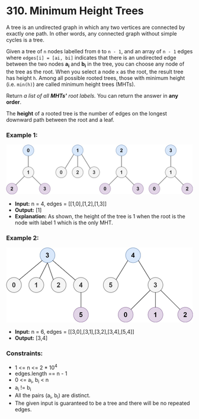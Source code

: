 # 310. Minimum Height Trees

A tree is an undirected graph in which any two vertices are connected by exactly one path. In other words, any connected graph without simple cycles is a tree.

Given a tree of `n` nodes labelled from `0` to `n - 1`, and an array of `n - 1` edges where `edges[i] = [ai, bi]` indicates that there is an undirected edge between the two nodes **a<sub>i</sub>** and **b<sub>i</sub>** in the tree, you can choose any node of the tree as the root. When you select a node `x` as the root, the result tree has height `h`. Among all possible rooted trees, those with minimum height (i.e. `min(h)`)  are called minimum height trees (MHTs).

Return *a list of all **MHTs'** root labels.* You can return the answer in **any order**.

The **height** of a rooted tree is the number of edges on the longest downward path between the root and a leaf.


### Example 1:
![](images/e1.jpg)
- **Input:** n = 4, edges = [[1,0],[1,2],[1,3]]
- **Output:** [1]
- **Explanation:** As shown, the height of the tree is 1 when the root is the node with label 1 which is the only MHT.

### Example 2:
![](images/e2.jpg)
- **Input:** n = 6, edges = [[3,0],[3,1],[3,2],[3,4],[5,4]]
- **Output:** [3,4]
 

### Constraints:
- 1 <= n <= 2 * 10<sup>4</sup>
- edges.length == n - 1
- 0 <= a<sub>i</sub>, b<sub>i</sub> < n
- a<sub>i</sub> != b<sub>i</sub>
- All the pairs (a<sub>i</sub>, b<sub>i</sub>) are distinct.
- The given input is guaranteed to be a tree and there will be no repeated edges.